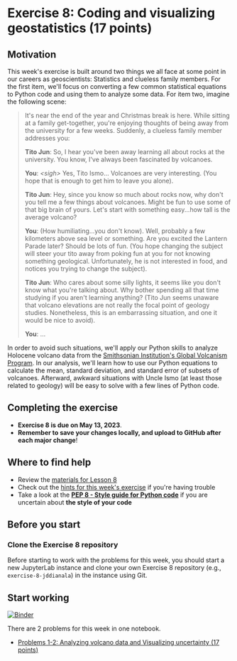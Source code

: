 # Exercise 8: Coding and visualizing geostatistics (17 points)

## Motivation

This week's exercise is built around two things we all face at some point in our careers as geoscientists: Statistics and clueless family members. For the first item, we'll focus on converting a few common statistical equations to Python code and using them to analyze some data. For item two, imagine the following scene:

> It's near the end of the year and Christmas break is here. While sitting at a family get-together, you're enjoying thoughts of being away from the university for a few weeks. Suddenly, a clueless family member addresses you:
>
> **Tito Jun**: So, I hear you've been away learning all about rocks at the university. You know, I've always been fascinated by volcanoes.
> 
> **You**: *\<sigh\>* Yes, Tito Ismo... Volcanoes are very interesting. (You hope that is enough to get him to leave you alone).
> 
> **Tito Jun**: Hey, since you know so much about rocks now, why don't you tell me a few things about volcanoes. Might be fun to use some of that big brain of yours. Let's start with something easy...how tall is the average volcano?
> 
> **You**: (How humiliating...you don't know). Well, probably a few kilometers above sea level or something. Are you excited the Lantern Parade later? Should be lots of fun. (You hope changing the subject will steer your tito away from poking fun at you for not knowing something geological. Unfortunately, he is not interested in food, and notices you trying to change the subject).
> 
> **Tito Jun**: Who cares about some silly lights, it seems like you don't know what you're talking about. Why bother spending all that time studying if you aren't learning anything? (Tito Jun seems unaware that volcano elevations are not really the focal point of geology studies. Nonetheless, this is an embarrassing situation, and one it would be nice to avoid).
> 
> **You**: ...

In order to avoid such situations, we'll apply our Python skills to analyze Holocene volcano data from the [Smithsonian Institution's Global Volcanism Program](https://volcano.si.edu/). In our analysis, we'll learn how to use our Python equations to calculate the mean, standard deviation, and standard error of subsets of volcanoes. Afterward, awkward situations with Uncle Ismo (at least those related to geology) will be easy to solve with a few lines of Python code.

## Completing the exercise

- **Exercise 8 is due on May 13, 2023**.
- **Remember to save  your changes locally, and upload to GitHub after each major change**!

## Where to find help

- Review the [materials for Lesson 8](https://geo-python-upd.readthedocs.io/en/latest/lessons/L8/overview.html)
- Check out the [hints for this week's exercise](https://geo-python-upd.readthedocs.io/en/latest/lessons/L8/exercise-8.html#general-hints-for-exercise-8) if you're having trouble
- Take a look at the **[PEP 8 - Style guide for Python code](https://www.python.org/dev/peps/pep-0008/)** if you are uncertain about **the style of your code**

## Before you start

### Clone the Exercise 8 repository

Before starting to work with the problems for this week, you should start a new JupyterLab instance and clone your own Exercise 8 repository (e.g., `exercise-8-jddianala`) in the instance using Git. 

## Start working

[![Binder](https://mybinder.org/badge.svg)](https://mybinder.org/v2/gh/NIGS-GeoPython-2023/Binder/main?urlpath=lab)


There are 2 problems for this week in one notebook.

 - [Problems 1-2: Analyzing volcano data and Visualizing uncertainty (17 points)](Exercise-8-problems-1-2.ipynb)
